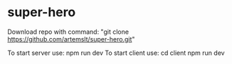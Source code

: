 # super-hero

Download repo with command: "git clone https://github.com/artemslt/super-hero.git"

To start server use: npm run dev 
To start client use: cd client 
                     npm run dev
